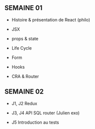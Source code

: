 ## SEMAINE 01 

- Histoire & présentation de React (philo)

- JSX

- props & state

- Life Cycle

- Form

- Hooks

- CRA & Router


## SEMAINE 02

- J1, J2 Redux 

- J3, J4 API SQL router (Julien exo)

- J5 Introduction au tests